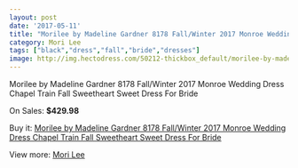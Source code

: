 ```yaml
---
layout: post
date: '2017-05-11'
title: "Morilee by Madeline Gardner 8178 Fall/Winter 2017 Monroe Wedding Dress Chapel Train Fall Sweetheart Sweet Dress For Bride"
category: Mori Lee
tags: ["black","dress","fall","bride","dresses"]
image: http://img.hectodress.com/50212-thickbox_default/morilee-by-madeline-gardner-8178-fall-winter-2017-monroe-wedding-dress-chapel-train-fall-sweetheart-sweet-dress-for-bride.jpg
---
```

Morilee by Madeline Gardner 8178 Fall/Winter 2017 Monroe Wedding Dress Chapel Train Fall Sweetheart Sweet Dress For Bride

On Sales: **$429.98**
<a href="https://www.hectodress.com/mori-lee/15943-morilee-by-madeline-gardner-8178-fall-winter-2017-monroe-wedding-dress-chapel-train-fall-sweetheart-sweet-dress-for-bride.html"><amp-img layout="responsive" width="600" height="600" src="//img.hectodress.com/50212-thickbox_default/morilee-by-madeline-gardner-8178-fall-winter-2017-monroe-wedding-dress-chapel-train-fall-sweetheart-sweet-dress-for-bride.jpg" alt="Morilee by Madeline Gardner 8178 Fall/Winter 2017 Monroe Wedding Dress Chapel Train Fall Sweetheart Sweet Dress For Bride 0" /></a>
<a href="https://www.hectodress.com/mori-lee/15943-morilee-by-madeline-gardner-8178-fall-winter-2017-monroe-wedding-dress-chapel-train-fall-sweetheart-sweet-dress-for-bride.html"><amp-img layout="responsive" width="600" height="600" src="//img.hectodress.com/50215-thickbox_default/morilee-by-madeline-gardner-8178-fall-winter-2017-monroe-wedding-dress-chapel-train-fall-sweetheart-sweet-dress-for-bride.jpg" alt="Morilee by Madeline Gardner 8178 Fall/Winter 2017 Monroe Wedding Dress Chapel Train Fall Sweetheart Sweet Dress For Bride 1" /></a>
<a href="https://www.hectodress.com/mori-lee/15943-morilee-by-madeline-gardner-8178-fall-winter-2017-monroe-wedding-dress-chapel-train-fall-sweetheart-sweet-dress-for-bride.html"><amp-img layout="responsive" width="600" height="600" src="//img.hectodress.com/50214-thickbox_default/morilee-by-madeline-gardner-8178-fall-winter-2017-monroe-wedding-dress-chapel-train-fall-sweetheart-sweet-dress-for-bride.jpg" alt="Morilee by Madeline Gardner 8178 Fall/Winter 2017 Monroe Wedding Dress Chapel Train Fall Sweetheart Sweet Dress For Bride 2" /></a>
<a href="https://www.hectodress.com/mori-lee/15943-morilee-by-madeline-gardner-8178-fall-winter-2017-monroe-wedding-dress-chapel-train-fall-sweetheart-sweet-dress-for-bride.html"><amp-img layout="responsive" width="600" height="600" src="//img.hectodress.com/50213-thickbox_default/morilee-by-madeline-gardner-8178-fall-winter-2017-monroe-wedding-dress-chapel-train-fall-sweetheart-sweet-dress-for-bride.jpg" alt="Morilee by Madeline Gardner 8178 Fall/Winter 2017 Monroe Wedding Dress Chapel Train Fall Sweetheart Sweet Dress For Bride 3" /></a>

Buy it: [Morilee by Madeline Gardner 8178 Fall/Winter 2017 Monroe Wedding Dress Chapel Train Fall Sweetheart Sweet Dress For Bride](https://www.hectodress.com/mori-lee/15943-morilee-by-madeline-gardner-8178-fall-winter-2017-monroe-wedding-dress-chapel-train-fall-sweetheart-sweet-dress-for-bride.html "Morilee by Madeline Gardner 8178 Fall/Winter 2017 Monroe Wedding Dress Chapel Train Fall Sweetheart Sweet Dress For Bride")

View more: [Mori Lee](https://www.hectodress.com/120-mori-lee "Mori Lee")
